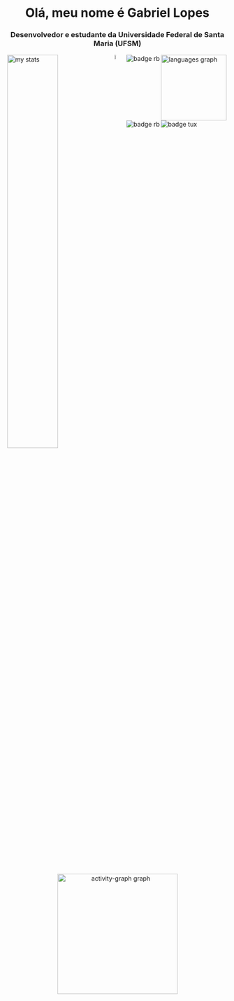 <h1 align="center">Olá, meu nome é Gabriel Lopes</h1>
<h3 align="center">Desenvolvedor e estudante da Universidade Federal de Santa Maria (UFSM)</h3>

<img alt="my stats" align="Left" width="48%" src="https://github-readme-stats.vercel.app/api?username=Gabrieel-Lopees&show_icons=true&theme=graywhite&rank_icon=github&include_all_commits=true"/>
<img src="https://github-readme-stats.vercel.app/api/top-langs?username=Gabrieel-Lopees&locale=en&hide_title=false&layout=compact&card_width=320&langs_count=5&theme=graywhite&hide_border=false&order=2" height="150" alt="languages graph"  />



<img alt="badge" align="Left" width="5%" src="https://img.shields.io/badge/C-00599C?style=for-the-badge&logo=c&logoColor=white"/>
<img alt="badge rb" align="Left" src="https://img.shields.io/badge/Ruby-%23CC0000.svg?style=for-the-badge&logo=ruby&logoColor=white"/>
<img alt="badge rb" align="Left" src="https://img.shields.io/badge/rails-%23CC0000.svg?style=for-the-badge&logo=ruby-on-rails&logoColor=white"/>
<img alt="badge tux" align="Left" src="https://img.shields.io/badge/Linux-000?style=for-the-badge&logo=linux&logoColor=FCC624"/>

##

<div align="Center">
  <img src="https://github-readme-activity-graph.vercel.app/graph?username=Gabrieel-Lopees&radius=16&theme=minimal&area=true&order=5&hide_border=true&hide_title=false&line=636363%20&point=636363%20" height="275" alt="activity-graph graph"  />
</div>

##
